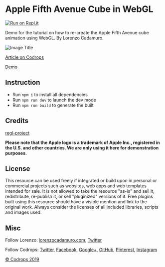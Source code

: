 # Apple Fifth Avenue Cube in WebGL

[![Run on Repl.it](https://repl.it/badge/github/lorenzocadamuro/apple-fifth-avenue)](https://repl.it/github/lorenzocadamuro/apple-fifth-avenue)

Demo for the tutorial on how to re-create the Apple Fifth Avenue cube animation using WebGL. By Lorenzo Cadamuro.

![Image Title](https://tympanus.net/codrops/wp-content/uploads/2019/12/AppleCube_featured.png)

[Article on Codrops](https://tympanus.net/codrops/?p=45241)

[Demo](http://tympanus.net/Tutorials/apple-fifth-avenue/)

## Instruction

- Run `npm i` to install all dependencies
- Run `npm run dev` to launch the dev mode
- Run `npm run build` to generate the built

## Credits

[regl-project](https://github.com/regl-project/regl)

**Please note that the Apple logo is a trademark of Apple Inc., registered in the U.S. and other countries. We are only using it here for demonstration purposes.**

## License
This resource can be used freely if integrated or build upon in personal or commercial projects such as websites, web apps and web templates intended for sale. It is not allowed to take the resource "as-is" and sell it, redistribute, re-publish it, or sell "pluginized" versions of it. Free plugins built using this resource should have a visible mention and link to the original work. Always consider the licenses of all included libraries, scripts and images used.

## Misc

Follow Lorenzo: [lorenzocadamuro.com](http://lorenzocadamuro.com), [Twitter](https://twitter.com/lorenzocadamuro)

Follow Codrops: [Twitter](http://www.twitter.com/codrops), [Facebook](http://www.facebook.com/codrops), [Google+](https://plus.google.com/101095823814290637419), [GitHub](https://github.com/codrops), [Pinterest](http://www.pinterest.com/codrops/), [Instagram](https://www.instagram.com/codropsss/)


[© Codrops 2019](http://www.codrops.com)